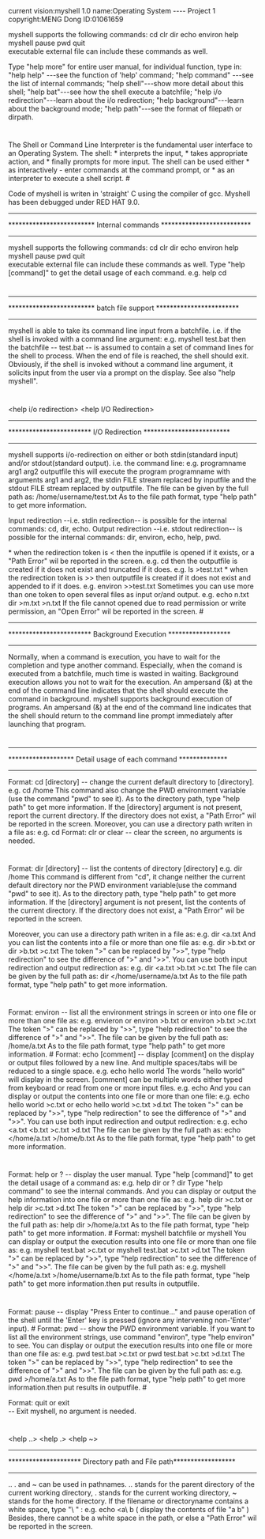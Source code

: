 <help>
current vision:myshell 1.0
name:Operating System ---- Project 1
copyright:MENG Dong
ID:01061659

myshell supports the following commands:
    cd    clr      dir    echo  environ
    help  myshell  pause  pwd   quit   
executable external file can include these commands as well. 

Type "help more" for entire user manual,
for individual function, type in:
"help help" ---see the function of 'help' command;
"help command" ---see the list of internal commands;
"help shell"---show more detail about this shell;
"help bat"---see  how the shell execute a batchfile;
"help i/o redirection"---learn about the i/o redirection;
"help background"---learn about the background mode; 
"help path"---see the format of filepath or dirpath. 
#


<help shell>
The Shell or Command Line Interpreter is the fundamental user interface to an Operating System. 
The shell:
   * interprets the input,
   * takes appropriate action, and
   * finally prompts for more input.
The shell can be used either
   * as interactively - enter commands at the command prompt,
or
   * as an interpreter to execute a shell script.
#

Code of myshell is writen in 'straight' C using the compiler of gcc.
Myshell has been debugged under RED HAT 9.0. 

**********************************************************************
************************* Internal commands **************************
**********************************************************************
<help command> <help commands> <help internal command> <help internal commands>
myshell supports the following commands:
    cd    clr      dir    echo  environ
    help  myshell  pause  pwd   quit   
executable external file can include these commands as well. 
Type "help [command]" to get the detail usage of each command.
e.g.  help cd
#

<help bat> <help batchfile>
*********************************************************************
************************* batch file support ************************
*********************************************************************
myshell is able to take its command line input from a batchfile. 
i.e. if the shell is invoked with a command line argument:
e.g.   myshell test.bat
then the batchfile -- test.bat -- is assumed to contain a set of command lines for the shell to process. 
When the end of file is reached, the shell should exit. 
Obviously, if the shell is invoked without a command line argument,
it solicits input from the user via a prompt on the display.
See also "help myshell".
#



<help i/o redirection> <help I/O Redirection> <help io redirection>
******************************************************************
************************ I/O Redirection *************************
******************************************************************
myshell supports i/o-redirection on either or both stdin(standard input) and/or stdout(standard output). i.e. the command line:
e.g.   programname arg1 arg2 <inputfile >outputfile
this will execute the program programname with arguments arg1 and arg2,
the stdin FILE stream replaced by inputfile and the stdout FILE stream replaced by outputfile. 
The file can be given by the full path as:
    /home/username/test.txt
As to the file path format, type "help path" to get more information.

Input redirection --i.e. stdin redirection-- is possible for the internal commands: cd, dir, echo.
Output redirection --i.e. stdout redirection-- is possible for the internal commands: dir, environ, echo, help, pwd.

<help redirection> 
   * when the redirection token is < then the inputfile is opened if it exists, or a "Path Error" wil be reported in the screen.
     e.g.      cd  <test.txt 
   * when the redirection token is > then the outputfile is created if it does not exist and truncated if it does.
    e.g.      ls   >test.txt
   * when the redirection token is >> then outputfile is created if it does not exist and appended to if it does.
     e.g.    environ  >>test.txt
Sometimes you can use more than one token to open several files as input or/and  output.
    e.g.   echo  <m.txt >n.txt
             dir  >m.txt >n.txt 
If the file cannot opened due to read permission or write permission, an "Open Error" wil be reported in the screen.
#



<help background execution> <help background>
******************************************************************
************************ Background Execution ******************
********************************************************************
Normally, when a command is execution, you have to wait for the completion and type another command. Especially, when the comand is executed from a batchfile, much time is wasted in waiting. Background execution allows you not to wait for the execution. An ampersand (&) at the end of the command line indicates that the shell should execute the command in background. 
myshell supports background execution of programs. An ampersand (&) at the end of the command line indicates that the shell should return to the command line prompt immediately after launching that program. 
#


******************************************************************
******************* Detail usage of each command **************
*******************************************************************

<help cd>
Format:    cd [directory]
-- change the current default directory to [directory].
   e.g.    cd /home
   This command also change the PWD environment variable (use the command "pwd" to see it).
   As to the directory path, type "help path" to get more information.
   If the [directory] argument is not present, report the current directory.
   If the directory does not exist, a "Path Error" wil be reported in the screen.
   Moreover, you can use a directory path writen in a file as:
   e.g.    cd <test.txt
   The file can be given by the full path as:
           cd </home/username/test.txt
   As to the file path format, type "help path" to get more information.
#

<help clr> <help clear>
Format:    clr
or         clear
-- clear the screen, no arguments is needed.
#

<help dir>
Format:    dir [directory] 
-- list the contents of directory [directory]
   e.g.   dir  /home
   This command  is different from "cd", it change neither the current default directory nor the PWD environment variable(use the command "pwd" to see it).
   As to the directory path, type "help path" to get more information.
   If the [directory] argument is not present, list the contents of the current directory. If the directory does not exist, a "Path Error" wil be reported in the screen.

   Moreover, you can use a directory path writen in a file as:
   e.g.   dir <a.txt
   And you can list the contents into a file or more than one file as:
   e.g.   dir >b.txt      or    dir >b.txt >c.txt
   The token ">" can be replaced by ">>", type "help redirection" to see the difference of ">" and ">>".
   You can use both input redirection and output redirection as:
   e.g.   dir <a.txt >b.txt >c.txt
   The file can be given by the full path as:
          dir </home/username/a.txt
   As to the file path format, type "help path" to get more information.
#

<help environ>
Format:    environ 
-- list all the environment strings in screen or into one file or more than one file as:
   e.g.   envieron     or     environ >b.txt     or    environ >b.txt >c.txt
   The token ">" can be replaced by ">>", type "help redirection" to see the difference of ">" and ">>".
   The file can be given by the full path as:
          /home/a.txt
   As to the file path format, type "help path" to get more information.
#

<help echo>
Format:    echo [comment]
-- display [comment] on the display or output files followed by a new line. And multiple spaces/tabs will be reduced to a single space.
   e.g.   echo hello    world
   The words "hello world" will display in the screen.
   [comment] can be multiple words either typed from keyboard or read from one or more input files.
   e.g.   echo <a.txt   or   echo <a.txt <b.txt

   And you can display or output the contents into one file or more than one file:
   e.g.   echo hello world >c.txt  or  echo hello world >c.txt >d.txt
   The token ">" can be replaced by ">>", type "help redirection" to see the difference of ">" and ">>".
   You can use both input redirection and output redirection:
   e.g.   echo <a.txt <b.txt  >c.txt >d.txt
   The file can be given by the full path as:
          echo </home/a.txt  >/home/b.txt
   As to the file path format, type "help path" to get more information.
#

<help help>
Format:    help   or    ? 
--  display the user manual. Type "help [command]" to get the detail usage of a command as:
   e.g.    help dir     or  ? dir 
   Type "help command" to see the internal commands.
   And you can display  or output the help information into one file or more than one file as:
   e.g.    help dir >c.txt     or    help dir >c.txt >d.txt
   The token ">" can be replaced by ">>", type "help redirection" to see the difference of ">" and ">>".
   The file can be given by the full path as:
           help dir >/home/a.txt
   As to the file path format, type "help path" to get more information.
#

<help myshell>
Format:     myshell batchfile
or          myshell <batchfile
-- keep reading a line of command from batchfile and execute.
   e.g.     myshell test.bat    or   myshell <test.bat
   where test.bat is a batchfile contains many lines of commands.

   You can display or output the execution results into one file or more than one file as:
   e.g.     myshell test.bat >c.txt      or    myshell test.bat >c.txt >d.txt
   The token ">" can be replaced by ">>", type "help redirection" to see the difference of ">" and ">>".
   The file can be given by the full path as:
   e.g.     myshell  </home/a.txt  >/home/username/b.txt
   As to the file path format, type "help path" to get more information.then put results in outputfile.
#

<help pause>
Format:     pause
-- display "Press Enter to continue..." and pause operation of the shell until the 'Enter' key is pressed (ignore any intervening non-'Enter' input).
#

<help pwd>
Format:     pwd
-- show the PWD environment variable. If you want to list all the environment strings, use command "environ", type "help environ" to see.
   You can display or output the execution results into one file or more than one file as:
   e.g.     pwd test.bat >c.txt      or    pwd test.bat >c.txt >d.txt
   The token ">" can be replaced by ">>", type "help redirection" to see the difference of ">" and ">>".
   The file can be given by the full path as:
   e.g.     pwd   >/home/a.txt
   As to the file path format, type "help path" to get more information.then put results in outputfile.
#

<help quit>  <help exit>
Format:    quit    or   exit  
-- Exit myshell, no argument is needed.
#



<help path> <help ..> <help .> <help ~>
********************************************************************
********************* Directory path and File path******************
********************************************************************
..   .  and ~ can be used in pathnames.
.. stands for the parent directory of the current working directory,
.  stands for the current working directory,
~  stands for the home directory.
If the filename or directoryname contains a white space, type "\ " :
  e.g.   echo  <a\ b  ( display the contents of file "a b" )
Besides, there cannot be a white space in the path, or else a "Path Error" wil be reported in the screen.
#

